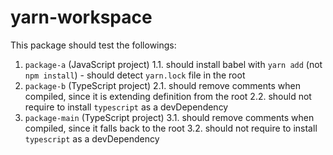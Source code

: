 # yarn-workspace

This package should test the followings:

1. `package-a` (JavaScript project)
   1.1. should install babel with `yarn add` (not `npm install`) - should detect `yarn.lock` file in the root
2. `package-b` (TypeScript project)
   2.1. should remove comments when compiled, since it is extending definition from the root
   2.2. should not require to install `typescript` as a devDependency
3. `package-main` (TypeScript project)
   3.1. should remove comments when compiled, since it falls back to the root
   3.2. should not require to install `typescript` as a devDependency
